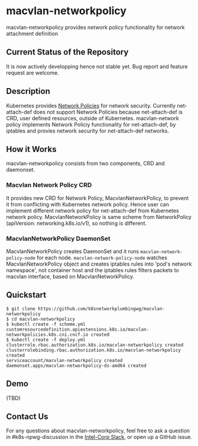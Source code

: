 # macvlan-networkpolicy

macvlan-networkpolicy provides network policy functionality for network attachment definition

## Current Status of the Repository

It is now actively developping hence not stable yet. Bug report and feature request are welcome.

## Description

Kubernetes provides [Network Policies](https://kubernetes.io/docs/concepts/services-networking/network-policies/) for network security. Currently net-attach-def does not support Network Policies because net-attach-def is CRD, user defined resources, outside of Kubernetes.
macvlan-network policy implements Network Policiy functionality for net-attach-def, by iptables and provies network security for net-attach-def networks.

## How it Works

macvlan-networkpolicy consists from two components, CRD and daemonset.

### Macvlan Network Policy CRD

It provides new CRD for Network Policy, MacvlanNetworkPolicy, to prevent it from conflicting with Kubernetes network policy. Hence user can implement different network policy for net-attach-def from Kubernetes network policy. MacvlanNetworkPolicy is same scheme from NetworkPolicy (apiVersion: networking.k8s.io/v1), so nothing is different.

### MacvlanNetworkPolicy DaemonSet

MacvlanNetworkPolicy creates DaemonSet and it runs `macvlan-network-policy-node` for each node. `macvlan-network-policy-node` watches MacvlanNetworkPolicy object and creates iptables rules into 'pod's network namespace', not container host and the iptables rules filters packets to macvlan interface, based on MacvlanNetworkPolicy.


## Quickstart

```
$ git clone https://github.com/k8snetworkplumbingwg/macvlan-networkpolicy
$ cd macvlan-networkpolicy
$ kubectl create -f scheme.yml
customresourcedefinition.apiextensions.k8s.io/macvlan-networkpolicies.k8s.cni.cncf.io created
$ kubectl create -f deploy.yml
clusterrole.rbac.authorization.k8s.io/macvlan-networkpolicy created
clusterrolebinding.rbac.authorization.k8s.io/macvlan-networkpolicy created
serviceaccount/macvlan-networkpolicy created
daemonset.apps/macvlan-networkpolicy-ds-amd64 created
```

## Demo

(TBD)

## Contact Us

For any questions about macvlan-networkpolicy, feel free to ask a question in #k8s-npwg-discussion in the [Intel-Corp Slack](https://intel-corp.herokuapp.com/), or open up a GitHub issue.
